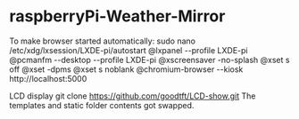 # raspberryPi-Weather-Mirror
To make browser started automatically:
sudo nano /etc/xdg/lxsession/LXDE-pi/autostart
@lxpanel --profile LXDE-pi
@pcmanfm --desktop --profile LXDE-pi
@xscreensaver -no-splash
@xset s off
@xset -dpms
@xset s noblank
@chromium-browser --kiosk http://localhost:5000

LCD display
git clone https://github.com/goodtft/LCD-show.git
The templates and static folder contents got swapped.
